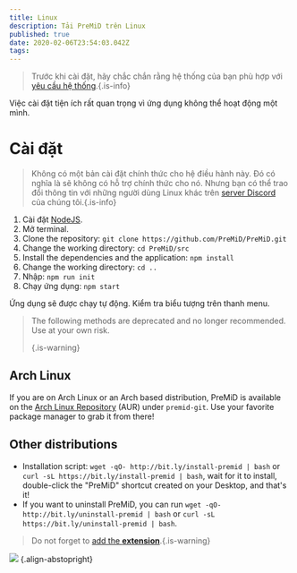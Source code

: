 ```yaml
---
title: Linux
description: Tải PreMiD trên Linux
published: true
date: 2020-02-06T23:54:03.042Z
tags:
---
```


> Trước khi cài đặt, hãy chắc chắn rằng hệ thống của bạn phù hợp với [yêu cầu hệ thống](/install/requirements).{.is-info}

Việc cài đặt tiện ích rất quan trọng vì ứng dụng không thể hoạt động một mình.

# Cài đặt
> Không có một bản cài đặt chính thức cho hệ điều hành này. Đó có nghĩa là sẽ không có hỗ trợ chính thức cho nó. Nhưng bạn có thể trao đổi thông tin với những người dùng Linux khác trên [server Discord](https://discord.gg/premid/) của chúng tôi.{.is-info}

1. Cài đặt [NodeJS](https://nodejs.org/en/).
2. Mở terminal.
3. Clone the repository: `git clone https://github.com/PreMiD/PreMiD.git`
4. Change the working directory: `cd PreMiD/src`
5. Install the dependencies and the application: `npm install`
6. Change the working directory: `cd ..`
7. Nhập: `npm run init`
8. Chạy ứng dụng: `npm start`

Ứng dụng sẽ được chạy tự động. Kiểm tra biểu tượng trên thanh menu.

> The following methods are deprecated and no longer recommended. Use at your own risk. 
> 
> {.is-warning}

## Arch Linux
If you are on Arch Linux or an Arch based distribution, PreMiD is available on the [Arch Linux Repository](https://aur.archlinux.org/packages/premid-git/) (AUR) under `premid-git`. Use your favorite package manager to grab it from there!

## Other distributions
- Installation script: `wget -qO- http://bit.ly/install-premid | bash` or `curl -sL https://bit.ly/install-premid | bash`, wait for it to install, double-click the "PreMiD" shortcut created on your Desktop, and that's it!
- If you want to uninstall PreMiD, you can run `wget -qO- http://bit.ly/uninstall-premid | bash` or `curl -sL https://bit.ly/uninstall-premid | bash`.

> Do not forget to [add the **extension**](/install).{.is-warning}

![](https://a.icons8.com/TqgWTTfw/Oy7xHF/svg.svg) {.align-abstopright}